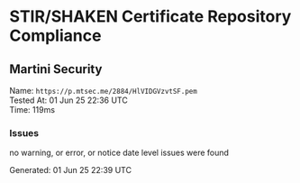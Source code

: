 # STIR/SHAKEN Certificate Repository Compliance

## Martini Security

Name: `https://p.mtsec.me/2884/HlVIDGVzvtSF.pem`\
Tested At: 01 Jun 25 22:36 UTC\
Time: 119ms

### Issues

no warning, or error, or notice date level issues were found

Generated: 01 Jun 25 22:39 UTC